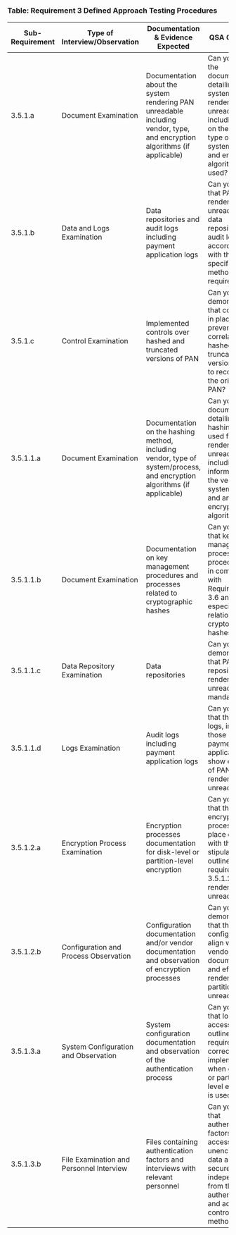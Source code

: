 
### Table: Requirement 3 Defined Approach Testing Procedures

| Sub-Requirement | Type of Interview/Observation            | Documentation & Evidence Expected                                                                                         | QSA Questions                                                                                                                                                                     |
| --------------- | ---------------------------------------- | ------------------------------------------------------------------------------------------------------------------------- | --------------------------------------------------------------------------------------------------------------------------------------------------------------------------------- |
| 3.5.1.a         | Document Examination                     | Documentation about the system rendering PAN unreadable including vendor, type, and encryption algorithms (if applicable) | Can you provide the documentation detailing the system used to render PAN unreadable, including details on the vendor, type of system/process, and encryption algorithms used?    |
| 3.5.1.b         | Data and Logs Examination                | Data repositories and audit logs including payment application logs                                                       | Can you show that PAN is rendered unreadable in data repositories and audit logs, in accordance with the specified methods in this requirement?                                   |
| 3.5.1.c         | Control Examination                      | Implemented controls over hashed and truncated versions of PAN                                                            | Can you demonstrate that controls are in place to prevent the correlation of hashed and truncated versions of PAN to reconstruct the original PAN?                                |
| 3.5.1.1.a       | Document Examination                     | Documentation on the hashing method, including vendor, type of system/process, and encryption algorithms (if applicable)  | Can you provide documentation detailing the hashing method used for rendering PAN unreadable, including information on the vendor, system/process, and any encryption algorithms? |
| 3.5.1.1.b       | Document Examination                     | Documentation on key management procedures and processes related to cryptographic hashes                                  | Can you show that key management processes and procedures are in compliance with Requirements 3.6 and 3.7, especially in relation to cryptographic hashes?                        |
| 3.5.1.1.c       | Data Repository Examination              | Data repositories                                                                                                         | Can you demonstrate that PAN data in repositories is rendered unreadable as mandated?                                                                                             |
| 3.5.1.1.d       | Logs Examination                         | Audit logs including payment application logs                                                                             | Can you confirm that the audit logs, including those in payment applications, show evidence of PAN being rendered unreadable?                                                     |
| 3.5.1.2.a       | Encryption Process Examination           | Encryption processes documentation for disk-level or partition-level encryption                                           | Can you verify that the encryption processes in place comply with the stipulations outlined in sub-requirement 3.5.1.2.a for rendering PAN unreadable?                            |
| 3.5.1.2.b       | Configuration and Process Observation    | Configuration documentation and/or vendor documentation and observation of encryption processes                           | Can you demonstrate that the system configurations align with vendor documentation and effectively render disks or partitions unreadable?                                         |
| 3.5.1.3.a       | System Configuration and Observation     | System configuration documentation and observation of the authentication process                                          | Can you verify that logical access, as outlined in this requirement, is correctly implemented when disk-level or partition-level encryption is used?                              |
| 3.5.1.3.b       | File Examination and Personnel Interview | Files containing authentication factors and interviews with relevant personnel                                            | Can you ensure that authentication factors granting access to unencrypted data are stored securely and independently from the OS's authentication and access control methods?     |
